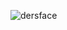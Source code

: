 ![dersface](https://github.com/aygizemay/FrontEndDeveloperTraining/assets/132147429/9238135c-e5b4-452b-acc8-6f6a8adfdd1b)
